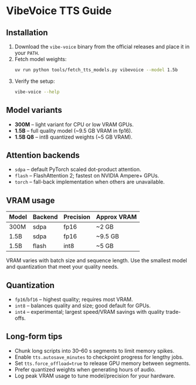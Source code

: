 # VibeVoice TTS Guide

## Installation
1. Download the `vibe-voice` binary from the official releases and place it in your `PATH`.
2. Fetch model weights:
   ```bash
   uv run python tools/fetch_tts_models.py vibevoice --model 1.5b
   ```
3. Verify the setup:
   ```bash
   vibe-voice --help
   ```

## Model variants
- **300M** – light variant for CPU or low VRAM GPUs.
- **1.5B** – full quality model (~9.5 GB VRAM in fp16).
- **1.5B Q8** – int8 quantized weights (~5 GB VRAM).

## Attention backends
- `sdpa` – default PyTorch scaled dot-product attention.
- `flash` – FlashAttention 2; fastest on NVIDIA Ampere+ GPUs.
- `torch` – fall-back implementation when others are unavailable.

## VRAM usage
| Model | Backend | Precision | Approx VRAM |
|-------|---------|-----------|-------------|
|300M   | sdpa    | fp16      | ~2 GB|
|1.5B   | sdpa    | fp16      | ~9.5 GB|
|1.5B   | flash   | int8      | ~5 GB|

VRAM varies with batch size and sequence length. Use the smallest model and quantization that meet your quality needs.

## Quantization
- `fp16`/`bf16` – highest quality; requires most VRAM.
- `int8` – balances quality and size; good default for GPUs.
- `int4` – experimental; largest speed/VRAM savings with quality trade-offs.

## Long-form tips
- Chunk long scripts into 30–60 s segments to limit memory spikes.
- Enable `tts.autosave_minutes` to checkpoint progress for lengthy jobs.
- Set `tts.force_offload=true` to release GPU memory between segments.
- Prefer quantized weights when generating hours of audio.
- Log peak VRAM usage to tune model/precision for your hardware.
